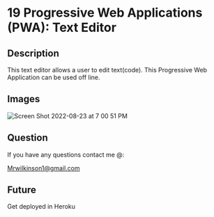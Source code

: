# 19 Progressive Web Applications (PWA): Text Editor

## Description
This text editor allows a user to edit text(code). This Progressive Web Application can be used off line.

## Images
![Screen Shot 2022-08-23 at 7 00 51 PM](https://user-images.githubusercontent.com/106899178/186280828-35a5cac6-85b2-4e25-8c19-8f76dad473e2.png)

## Question
If you have any questions contact me @:

Mrwilkinson1@gmail.com

## Future
Get deployed in Heroku 
